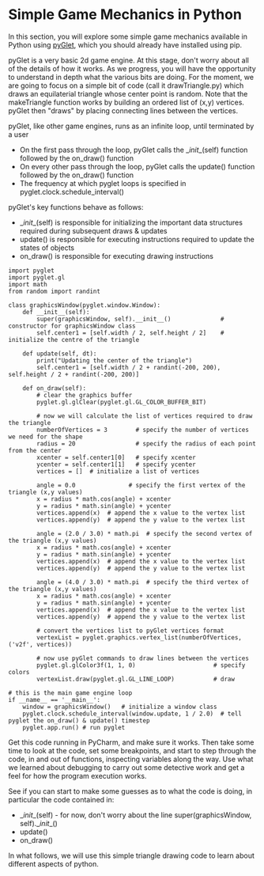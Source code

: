 # Simple Game Mechanics in Python

In this section, you will explore some simple game mechanics available in Python using [pyGlet](https://bitbucket.org/pyglet/pyglet/wiki/Home), which you should already have installed using pip.

pyGlet is a very basic 2d game engine. At this stage, don't worry about all of the details of how it works. As we progress, you will have the opportunity to understand in depth what the various bits are doing. For the moment, we are going to focus on a simple bit of code (call it drawTriangle.py) which draws an equilaterial triangle whose center point is random. Note that the makeTriangle function works by building an ordered list of (x,y) vertices. pyGlet then "draws" by placing connecting lines between the vertices. 
 
pyGlet, like other game engines, runs as an infinite loop, until terminated by a user 
* On the first pass through the loop, pyGlet calls the \__init__(self) function followed by the on_draw() function
* On every other pass through the loop, pyGlet calls the update() function followed by the on_draw() function
* The frequency at which pyglet loops is specified in pyglet.clock.schedule_interval()

pyGlet's key functions behave as follows:
* \__init__(self) is responsible for initializing the important data structures required during subsequent draws & updates
* update() is responsible for executing instructions required to update the states of objects
* on_draw() is responsible for executing drawing instructions
 
```
import pyglet
import pyglet.gl
import math
from random import randint

class graphicsWindow(pyglet.window.Window):
    def __init__(self):
        super(graphicsWindow, self).__init__()              # constructor for graphicsWindow class
        self.center1 = [self.width / 2, self.height / 2]    # initialize the centre of the triangle

    def update(self, dt):
        print("Updating the center of the triangle")
        self.center1 = [self.width / 2 + randint(-200, 200), self.height / 2 + randint(-200, 200)]

    def on_draw(self):
        # clear the graphics buffer
        pyglet.gl.glClear(pyglet.gl.GL_COLOR_BUFFER_BIT) 
        
        # now we will calculate the list of vertices required to draw the triangle
        numberOfVertices = 3        # specify the number of vertices we need for the shape
        radius = 20                 # specify the radius of each point from the center
        xcenter = self.center1[0]   # specify xcenter
        ycenter = self.center1[1]   # specify ycenter
        vertices = []  # initialize a list of vertices

        angle = 0.0               # specify the first vertex of the triangle (x,y values)
        x = radius * math.cos(angle) + xcenter
        y = radius * math.sin(angle) + ycenter
        vertices.append(x)  # append the x value to the vertex list
        vertices.append(y)  # append the y value to the vertex list

        angle = (2.0 / 3.0) * math.pi  # specify the second vertex of the triangle (x,y values)
        x = radius * math.cos(angle) + xcenter
        y = radius * math.sin(angle) + ycenter
        vertices.append(x)  # append the x value to the vertex list
        vertices.append(y)  # append the y value to the vertex list

        angle = (4.0 / 3.0) * math.pi  # specify the third vertex of the triangle (x,y values)
        x = radius * math.cos(angle) + xcenter
        y = radius * math.sin(angle) + ycenter
        vertices.append(x)  # append the x value to the vertex list
        vertices.append(y)  # append the y value to the vertex list

        # convert the vertices list to pyGlet vertices format
        vertexList = pyglet.graphics.vertex_list(numberOfVertices, ('v2f', vertices))

        # now use pyGlet commands to draw lines between the vertices
        pyglet.gl.glColor3f(1, 1, 0)                      # specify colors
        vertexList.draw(pyglet.gl.GL_LINE_LOOP)           # draw

# this is the main game engine loop
if __name__ == '__main__':
    window = graphicsWindow()   # initialize a window class
    pyglet.clock.schedule_interval(window.update, 1 / 2.0)  # tell pyglet the on_draw() & update() timestep
    pyglet.app.run() # run pyglet
```

Get this code running in PyCharm, and make sure it works. Then take some time to look at the code, set some breakpoints, and start to step through the code, in and out of functions, inspecting variables along the way. Use what we learned about debugging to carry out some detective work and get a feel for how the program execution works.  

See if you can start to make some guesses as to what the code is doing, in particular the code contained in: 
* \__init__(self) - for now, don't worry about the line super(graphicsWindow, self).\__init__()
* update() 
* on_draw()

In what follows, we will use this simple triangle drawing code to learn about different aspects of python.


